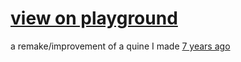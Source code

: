 # [view on playground](https://play.rust-lang.org/?gist=888514095ac8b4d91c8b859aeac01a94)

a remake/improvement of a quine I made [7 years ago](https://github.com/kirjavascript/circle-quine)
